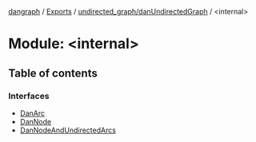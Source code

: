 [dangraph](../README.md) / [Exports](../modules.md) / [undirected\_graph/danUndirectedGraph](undirected_graph_danUndirectedGraph.md) / \<internal\>

# Module: \<internal\>

## Table of contents

### Interfaces

- [DanArc](../interfaces/undirected_graph_danUndirectedGraph._internal_.DanArc.md)
- [DanNode](../interfaces/undirected_graph_danUndirectedGraph._internal_.DanNode.md)
- [DanNodeAndUndirectedArcs](../interfaces/undirected_graph_danUndirectedGraph._internal_.DanNodeAndUndirectedArcs.md)
